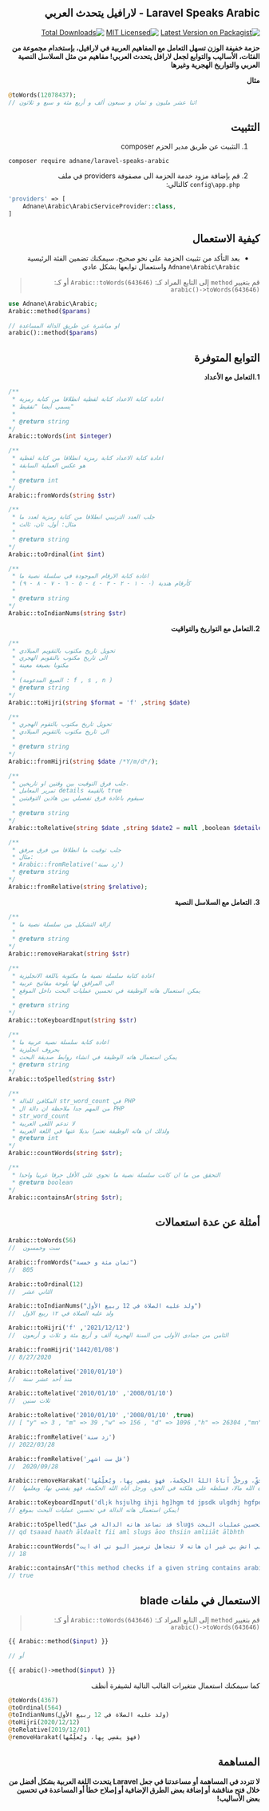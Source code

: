<div dir="rtl">

## Laravel Speaks Arabic - لارافيل يتحدث العربي

[![Latest Version on Packagist](https://img.shields.io/packagist/v/adnane/laravel-speaks-arabic.svg?style=flat-square)](https://packagist.org/packages/adnane/laravel-speaks-arabic)
[![MIT Licensed](https://img.shields.io/badge/license-MIT-brightgreen.svg?style=flat-square)](LICENSE.md)
[![Total Downloads](https://img.shields.io/packagist/dt/adnane/laravel-speaks-arabic.svg?style=flat-square)](https://packagist.org/packages/adnane/laravel-speaks-arabic)

**حزمة خفيفة الوزن تسهل التعامل مع المفاهيم العربية في لارافيل، بإستخدام مجموعة من الفئات، الأساليب والتوابع لجعل لارافل يتحدث العربي! مفاهيم من مثل السلاسل النصية العربي والتواريخ الهجرية وغيرها**

**مثال**

<div dir="ltr">

```php 
@toWords(12078437); 
// اثنا عشر مليون و ثمان و سبعون ألف و أربع مئة و سبع و ثلاثون
```

</div>


## التثبيت

1. التثبيت عن طريق مدير الحزم composer

<div dir="ltr">

```
composer require adnane/laravel-speaks-arabic
```

</div>

2. قم بإضافة مزود خدمة الحزمة الى مصفوفة providers في ملف `config\app.php` كالتالي:

<div dir="ltr">

```php 
'providers' => [ 
    Adnane\Arabic\ArabicServiceProvider::class,
]
```

</div>
 
## كيفية الاستعمال
- بعد التأكد من تثبيت الحزمة على نحو صحيح، سيمكنك تضمين الفئة الرئيسية ```Adnane\Arabic\Arabic``` واستعمال توابعها بشكل عادي

> قم بتغيير ```method``` إلى التابع المراد كـ: ```Arabic::toWords(643646)``` أو كـ: ```arabic()->toWords(643646)```

<div dir="ltr">

```php 
use Adnane\Arabic\Arabic;
Arabic::method($params)

// او مباشرة عن طريق الدالة المساعدة
arabic()::method($params)
```

</div>

## التوابع المتوفرة

**1.التعامل مع الأعداد**

<div dir="ltr">

```php 
/**
 * اعادة كتابة الاعداد كتابة لفظية انطلاقا من كتابة رمزية
 * يسمى أيضا "تفقيط"
 * 
 * @return string 
*/
Arabic::toWords(int $integer)

/**
 * اعادة كتابة الاعداد كتابة رمزية انطلاقا من كتابة لفظية
 * هو عكس العملية السابقة
 * 
 * @return int 
*/
Arabic::fromWords(string $str) 

/**
 * جلب العدد الترتيبي انطلاقا من كتابة رمزية لعدد ما 
 * مثال: أول، ثان، ثالث 
 * 
 * @return string 
*/
Arabic::toOrdinal(int $int) 

/**
 * اعادة كتابة الارقام الموجودة في سلسلة نصية ما 
 * كأرقام هندية (۰ - ۱ - ۲ - ۳ - ٤ - ٥ - ٦ - ٧ - ۸ - ۹)
 * 
 * @return string 
*/
Arabic::toIndianNums(string $str) 
```

</div>

**2.التعامل مع التواريخ والتواقيت**

<div dir="ltr">

```php 
/**
 * تحويل تاريخ مكتوب بالتقويم الميلادي 
 * الى تاريخ مكتوب بالتقويم الهجري
 * مكتوبا بصيغة معينة
 * 
 * (الصيغ المدعومة : f , s , n )
 * @return string 
*/
Arabic::toHijri(string $format = 'f' ,string $date)

/**
 * تحويل تاريخ مكتوب بالتقوم الهجري
 * الى تاريخ مكتوب بالتقويم الميلادي
 * 
 * @return string 
*/
Arabic::fromHijri(string $date /*Y/m/d*/);

/**
 * جلب فرق التوقيت بين وقتين او تاريخين. 
 * تمرير المعامل details بالقيمة true 
 * سيقوم باعادة فرق تفصيلي بين هاذين التوقيتين 
 * 
 * @return string 
*/
Arabic::toRelative(string $date ,string $date2 = null ,boolean $detailed = false);

/**
 * جلب توقيت ما انطلاقا من فرق مرفق 
 * مثال: 
 * Arabic::fromRelative('زد سنة') 
 * @return string 
*/
Arabic::fromRelative(string $relative);

```

</div>

**3. التعامل مع السلاسل النصية**

<div dir="ltr">

```php 
/**
 * ازالة التشكيل من سلسلة نصية ما
 *  
 * @return string 
*/
Arabic::removeHarakat(string $str)

/**
 * اعادة كتابة سلسلة نصية ما مكتوبة باللغة الانجليزية 
 * الى المرافق لها بلوحة مفاتيح عربية
 * يمكن استعمال هاته الوظيفة في تحسين عمليات البحث داخل الموقع
 * 
 * @return string 
*/
Arabic::toKeyboardInput(string $str)

/**
 * اعادة كتابة سلسلة نصية عربية ما 
 * بحروف انجليزية
 * يمكن استعمال هاته الوظيفة في انشاء روابط صديقة البحث 
 * @return string 
*/
Arabic::toSpelled(string $str)

/**
 * المكافئ للدالة str_word_count في PHP 
 * من المهم جدا ملاحظة ان دالة ال PHP 
 * str_word_count
 * لا تدعم اللغى العربية 
 * ولذلك ان هاته الوظيفة تعتبرا بديلا عنها في اللغة العريبة
 * @return int 
*/
Arabic::countWords(string $str);

/**
 * التحقق من ما ان كانت سلسلة نصية ما تحوي على الأقل حرفا عربيا واحدا
 * @return boolean 
*/
Arabic::containsAr(string $str);
```

</div>

## أمثلة عن عدة استعمالات

<div dir="ltr">

```php
Arabic::toWords(56)
//  ست وخمسون

Arabic::fromWords("ثمان مئة و خمسة")
//  805

Arabic::toOrdinal(12)
//  الثاني عشر

Arabic::toIndianNums("ولد عليه الصلاة في 12 ربيع الأول")
//  ولد عليه الصلاة في ۱۲ ربيع الاول

Arabic::toHijri('f' ,'2021/12/12')
//  الثامن من جمادى الأولى من السنة الهجرية ألف و أربع مئة و ثلاث و أربعون

Arabic::fromHijri('1442/01/08')
// 8/27/2020

Arabic::toRelative('2010/01/10')
//  منذ أحد عشر سنة

Arabic::toRelative('2010/01/10' ,'2008/01/10')
//  ثلاث سنين 

Arabic::toRelative('2010/01/10' ,'2008/01/10' ,true)
// [ "y" => 3 , "m" => 39 ,"w" => 156 , "d" => 1096 ,"h" => 26304 ,"mn" => 1578240 ,"s" => 94694400 ] 

Arabic::fromRelative('زد سنة')
// 2022/03/28

Arabic::fromRelative('قل ست اشهر')
//  2020/09/28

Arabic::removeHarakat('لا حسَدَ إلَّا في اثنتيْنِ: رجلٌ آتاهُ اللهُ مالًا، فسلَّطَهُ على هلَكتِه في الحقِّ، ورجلٌ آتاهُ اللهُ الحِكمةَ، فهوَ يقضِي بِها، ويُعلِّمُها')
//  لا حسد إلا في اثنتين: رجل آتاه الله مالا، فسلطه على هلكته في الحق، ورجل آتاه الله الحكمة، فهو يقضي بها، ويعلمها

Arabic::toKeyboardInput('dl;k hsjulhg ihji hg]hgm td jpsdk ulgdhj hgfpe fl,ru!')
// يمكن استعمال هاته الدالة في تحسين عمليات البحث بموقع!

Arabic::toSpelled("قد تساعد هاته الدالة في عمل slugs أو تحسين عمليات البحث")
// qd tsaaad haath āldaalt fii aml slugs āoo thsiin amliiāt ālbhth

Arabic::countWords("هاته الدالة هي المكافئة لاخرى بالبي اتش بي غير ان هاته لا تتجاهل ترميز اليو تي اف ايت")
// 18

Arabic::containsAr("this method checks if a given string contains arabic words or charachters , for example : if we mentioned لارفيل يتحدث عربي it will return true!") 
// true
```

</div>

## الاستعمال في ملفات blade 
> قم بتغيير ```method``` إلى التابع المراد كـ: ```Arabic::toWords(643646)``` أو كـ: ```arabic()->toWords(643646)```

<div dir="ltr">

```php 
{{ Arabic::method($input) }}

// أو 

{{ arabic()->method($input) }}
```

</div>

كما سيمكنك استعمال متغيرات القالب التالية لشيفرة أنظف

<div dir="ltr">

```php 
@toWords(4367)
@toOrdinal(564)
@toIndianNums(ولد عليه الصلاة في 12 ربيع الأول) 
@toHijri(2020/12/12)
@toRelative(2019/12/01)
@removeHarakat(فهوَ يقضِي بِها، ويُعلِّمُها)
```

</div>

## المساهمة

**لا تتردد في المساهمة أو مساعدتنا في جعل Laravel يتحدث اللغة العربية بشكل أفضل من خلال فتح مناقشة أو إضافة بعض الطرق الإضافية أو إصلاح خطأ أو المساعدة في تحسين بعض الأساليب!**

</div>